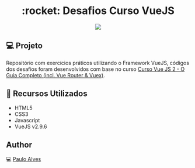 <h1 align="center">:rocket: Desafios Curso VueJS</h1>

<p align="center">
   <a href="https://vuejs.org/"><img src="https://img.shields.io/badge/VueJS-v2.9.6-green"></a>
</p>

## :computer: Projeto
Repositório com exercícios práticos utilizando o Framework VueJS, códigos dos desafios foram desenvolvidos com base no curso 
[Curso Vue JS 2 - O Guia Completo (incl. Vue Router & Vuex)](https://www.udemy.com/course/vue-js-completo/).

## :wrench: Recursos Utilizados
- HTML5
- CSS3
- Javascript
- VueJS v2.9.6

## Author
:computer: [Paulo Alves](https://github.com/PauloAlves8039)
